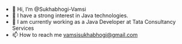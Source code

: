 - 👋 Hi, I’m @Sukhabhogi-Vamsi
- 👀 I have a strong interest in Java technologies.
- 🌱 I am currently working as a Java Developer at Tata Consultancy Services
- 📫 How to reach me vamsisukhabhogi@gmail.com
